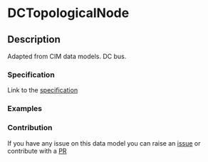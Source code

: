 # DCTopologicalNode

## Description 

Adapted from CIM data models. DC bus.
### Specification

Link to the [specification](https://smart-data-models.github.io/dataModel.EnergyCIM/DCTopologicalNode/doc/spec.md)
### Examples
### Contribution

 If you have any issue on this data model you can raise an [issue](https://github.com/smart-data-models/dataModel.EnergyCIM/issues)  or contribute with a [PR](https://github.com/smart-data-models/dataModel.EnergyCIM/pulls)